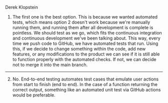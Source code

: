 Derek Klopstein

1. The first one is the best option. This is because we wanted automated tests, which means option 2 doesn't work because we're manually running them, and running them after all development is complete is pointless. We should test as we go, which fits the continuous integration and continuous development we've been talking about. This way, every time we push code to GitHub, we have automated tests that run. Using this, if we decide to change something within the code, add new features, or any modifications to the product we can see if it is still able to function properly with the automated checks. If not, we can decide not to merge it into the main branch.

---

2. No. End-to-end testing automates test cases that emulate user actions from start to finish (end to end). In the case of a function returning the correct output, something like an automated unit test via GitHub actions would be preferable. 